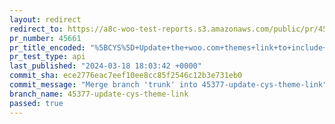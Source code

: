 ```yaml
---
layout: redirect
redirect_to: https://a8c-woo-test-reports.s3.amazonaws.com/public/pr/45661/api/index.html
pr_number: 45661
pr_title_encoded: "%5BCYS%5D+Update+the+woo.com+themes+link+to+include+the+back+url"
pr_test_type: api
last_published: "2024-03-18 18:03:42 +0000"
commit_sha: ece2776eac7eef10ee8cc85f2546c12b3e731eb0
commit_message: "Merge branch 'trunk' into 45377-update-cys-theme-link"
branch_name: 45377-update-cys-theme-link
passed: true
---
```

